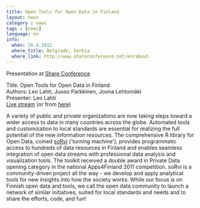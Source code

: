 ```yaml
---
title: Open Tools for Open Data in Finland
layout: news
category : news
tags : [news]
language: en
info:
  when: 26.4.2012
  where_title: Belgrade, Serbia
  where_link: http://www.shareconference.net/en/about
---
```


Presentation at [Share Conference](http://www.shareconference.net/en/about) 

Title: Open Tools for Open Data in Finland  
Authors: Leo Lahti, Juuso Parkkinen, Joona Lehtomäki  
Presenter: Leo Lahti  
<a
href="http://www.livestream.com/shareconference/video?clipId=pla_62b42b8c-eea4-4555-9447-c3432e356c81&utm_source=lslibrary&utm_medium=ui-thumb">Live
stream</a> (or from <a href="http://livestre.am/1M9u5">here</a>)

A variety of public and private organizations are now taking steps
toward a wider access to data in many countries across the
globe. Automated tools and customization to local standards are
essential for realizing the full potential of the new information
resources. The comprehensive R library for Open Data, coined
[soRvi](http://louhos.github.com/en/index.html) ('turning
machine'), provides programmatic access to hundreds of data resources
in Finland and enables seamless integration of open data streams with
professional data analysis and visualization tools. The toolkit
received a double award in Private Data opening category in the
national Apps4Finland 2011 competition. soRvi is a community-driven
project all the way - we develop and apply analytical tools for new
insights into how the society works. While our focus is on Finnish
open data and tools, we call the open data community to launch a
network of similar initiatives, suited for local standards and needs
and to share the efforts, code, and fun!





